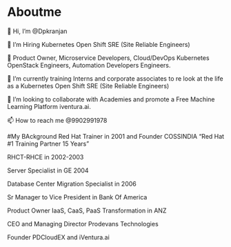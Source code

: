 # Aboutme
👋 Hi, I’m @Dpkranjan

👀 I’m Hiring Kubernetes Open Shift SRE (Site Reliable Engineers) 

👀 Product Owner, Microservice Developers, Cloud/DevOps Kubernetes OpenStack Engineers, Automation Developers Engineers.

🌱 I’m currently training Interns and corporate associates to re look at the life as a Kubernetes Open Shift SRE (Site Reliable Engineers) 

💞️ I’m looking to collaborate with Academies and promote a Free Machine Learning Platform iventura.ai.

📫 How to reach me @9902991978

#My BAckground
 Red Hat Trainer in 2001 and Founder COSSINDIA “Red Hat #1 Training Partner 15 Years”
 
 RHCT-RHCE in 2002-2003
 
 Server Specialist in GE 2004
 
 Database Center Migration Specialist in 2006
 
 Sr Manager to Vice President in Bank Of America
 
 Product Owner IaaS, CaaS, PaaS Transformation in ANZ
 
 CEO and Managing Director Prodevans Technologies
 
 Founder PDCloudEX and iVentura.ai
